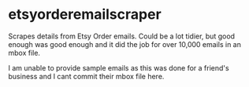 # etsyorderemailscraper
Scrapes details from Etsy Order emails.  Could be a lot tidier, but good enough was good enough and it did the job for over 10,000 emails in an mbox file.

I am unable to provide sample emails as this was done for a friend's business and I cant commit their mbox file here.
